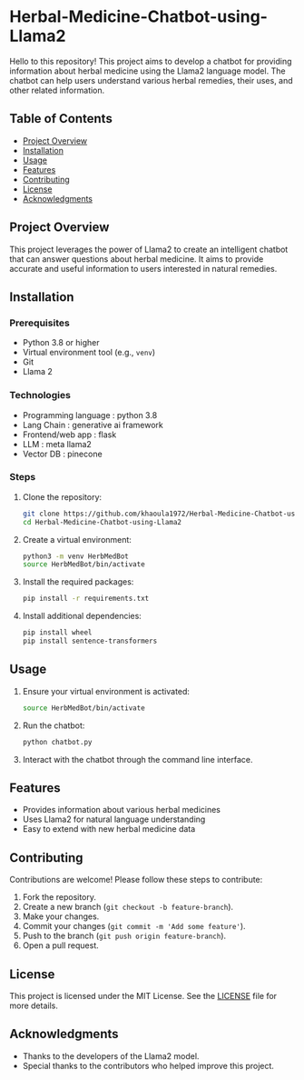 # Herbal-Medicine-Chatbot-using-Llama2


Hello to this repository! This project aims to develop a chatbot for providing information about herbal medicine using the Llama2 language model. The chatbot can help users understand various herbal remedies, their uses, and other related information.

## Table of Contents

- [Project Overview](#project-overview)
- [Installation](#installation)
- [Usage](#usage)
- [Features](#features)
- [Contributing](#contributing)
- [License](#license)
- [Acknowledgments](#acknowledgments)

## Project Overview

This project leverages the power of Llama2 to create an intelligent chatbot that can answer questions about herbal medicine. It aims to provide accurate and useful information to users interested in natural remedies.

## Installation

### Prerequisites

- Python 3.8 or higher
- Virtual environment tool (e.g., `venv`)
- Git
- Llama 2

### Technologies

- Programming language : python 3.8
- Lang Chain : generative ai framework
- Frontend/web app : flask
- LLM : meta llama2
- Vector DB : pinecone


### Steps

1. Clone the repository:

    ```bash
    git clone https://github.com/khaoula1972/Herbal-Medicine-Chatbot-using-Llama2.git
    cd Herbal-Medicine-Chatbot-using-Llama2
    ```

2. Create a virtual environment:

    ```bash
    python3 -m venv HerbMedBot
    source HerbMedBot/bin/activate
    ```

3. Install the required packages:

    ```bash
    pip install -r requirements.txt
    ```

4. Install additional dependencies:

    ```bash
    pip install wheel
    pip install sentence-transformers
    ```

## Usage

1. Ensure your virtual environment is activated:

    ```bash
    source HerbMedBot/bin/activate
    ```

2. Run the chatbot:

    ```bash
    python chatbot.py
    ```

3. Interact with the chatbot through the command line interface.

## Features

- Provides information about various herbal medicines
- Uses Llama2 for natural language understanding
- Easy to extend with new herbal medicine data

## Contributing

Contributions are welcome! Please follow these steps to contribute:

1. Fork the repository.
2. Create a new branch (`git checkout -b feature-branch`).
3. Make your changes.
4. Commit your changes (`git commit -m 'Add some feature'`).
5. Push to the branch (`git push origin feature-branch`).
6. Open a pull request.

## License

This project is licensed under the MIT License. See the [LICENSE](LICENSE) file for more details.

## Acknowledgments

- Thanks to the developers of the Llama2 model.
- Special thanks to the contributors who helped improve this project.

